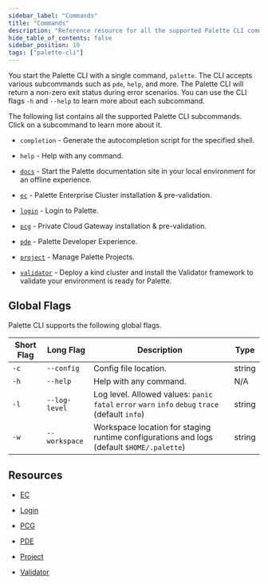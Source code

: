 ```yaml
---
sidebar_label: "Commands"
title: "Commands"
description: "Reference resource for all the supported Palette CLI commands."
hide_table_of_contents: false
sidebar_position: 10
tags: ["palette-cli"]
---
```




You start the Palette CLI with a single command, `palette`. The CLI accepts various subcommands such as `pde`, `help`, and more. The Palette CLI will return a non-zero exit status during error scenarios. You can use the CLI flags `-h` and `--help` to learn more about each subcommand.

The following list contains all the supported Palette CLI subcommands. Click on a subcommand to learn more about it.


  * `completion` - Generate the autocompletion script for the specified shell.

  * `help`       -   Help with any command.

  * [`docs`](docs.md)     -  Start the Palette documentation site in your local environment for an offline experience.

  * [`ec`](ec.md)         - Palette Enterprise Cluster installation & pre-validation.


  * [`login`](login.md)      -  Login to Palette.


  * [`pcg`](pcg.md)        -   Private Cloud Gateway installation & pre-validation.


  * [`pde`](pde.md)        -   Palette Developer Experience.


  * [`project`](project.md) -  Manage Palette Projects.

  * [`validator`](validator.md) -  Deploy a kind cluster and install the Validator framework to validate your environment is ready for Palette.




## Global Flags

Palette CLI supports the following global flags.

| Short Flag | Long Flag              | Description                                                              | Type    |
|------------|------------------------|--------------------------------------------------------------------------|---------|
| `-c`       | `--config`      | Config file location.                                                     | string  |
| `-h`       | `--help`               | Help with any command.                                                         | N/A     |
| `-l`       | `--log-level`   | Log level. Allowed values: `panic` `fatal` `error` `warn` `info` `debug` `trace` (default `info`) | string |
| `-w`       | `--workspace`   | Workspace location for staging runtime configurations and logs (default `$HOME/.palette`) |   string      |      



## Resources

- [EC](ec.md)

- [Login](login.md)

- [PCG](pcg.md)

- [PDE](pde.md)

- [Project](project.md)

- [Validator](validator.md)
